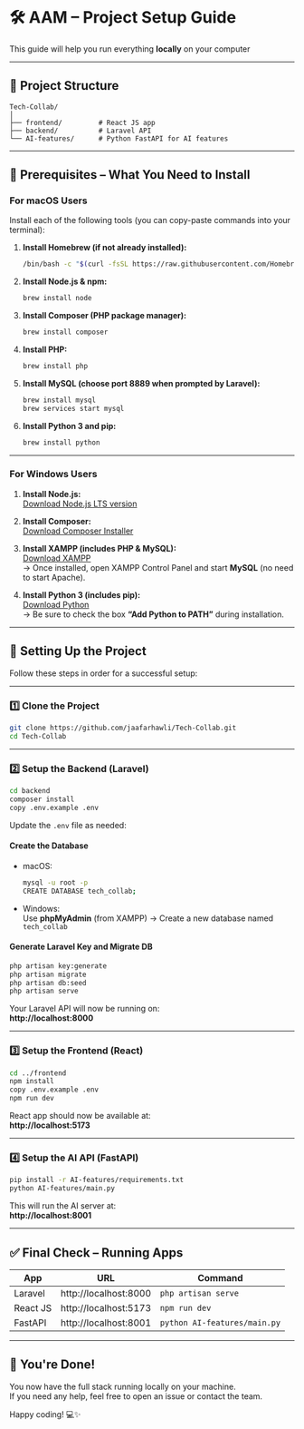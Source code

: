 # 🛠️ AAM – Project Setup Guide

This guide will help you run everything **locally** on your computer

---

## 📁 Project Structure

```
Tech-Collab/
│
├── frontend/         # React JS app
├── backend/          # Laravel API
└── AI-features/      # Python FastAPI for AI features
```

---

## 🚀 Prerequisites – What You Need to Install

### For macOS Users

Install each of the following tools (you can copy-paste commands into your terminal):

1. **Install Homebrew (if not already installed):**
   ```bash
   /bin/bash -c "$(curl -fsSL https://raw.githubusercontent.com/Homebrew/install/HEAD/install.sh)"
   ```

2. **Install Node.js & npm:**
   ```bash
   brew install node
   ```

3. **Install Composer (PHP package manager):**
   ```bash
   brew install composer
   ```

4. **Install PHP:**
   ```bash
   brew install php
   ```

5. **Install MySQL (choose port 8889 when prompted by Laravel):**
   ```bash
   brew install mysql
   brew services start mysql
   ```

6. **Install Python 3 and pip:**
   ```bash
   brew install python
   ```

---

### For Windows Users

1. **Install Node.js:**  
   [Download Node.js LTS version](https://nodejs.org)

2. **Install Composer:**  
   [Download Composer Installer](https://getcomposer.org/download/)

3. **Install XAMPP (includes PHP & MySQL):**  
   [Download XAMPP](https://www.apachefriends.org/index.html)  
   → Once installed, open XAMPP Control Panel and start **MySQL** (no need to start Apache).

4. **Install Python 3 (includes pip):**  
   [Download Python](https://www.python.org/downloads/)  
   → Be sure to check the box **“Add Python to PATH”** during installation.

---

## 🔧 Setting Up the Project

Follow these steps in order for a successful setup:

---

### 1️⃣ Clone the Project

```bash
git clone https://github.com/jaafarhawli/Tech-Collab.git
cd Tech-Collab
```

---

### 2️⃣ Setup the Backend (Laravel)

```bash
cd backend
composer install
copy .env.example .env
```

Update the `.env` file as needed:

#### Create the Database

- macOS: 
  ```bash
  mysql -u root -p
  CREATE DATABASE tech_collab;
  ```

- Windows:  
  Use **phpMyAdmin** (from XAMPP) → Create a new database named `tech_collab`

#### Generate Laravel Key and Migrate DB

```bash
php artisan key:generate
php artisan migrate
php artisan db:seed
php artisan serve
```

Your Laravel API will now be running on:  
**http://localhost:8000**

---

### 3️⃣ Setup the Frontend (React)

```bash
cd ../frontend
npm install
copy .env.example .env
npm run dev
```

React app should now be available at:  
**http://localhost:5173**

---

### 4️⃣ Setup the AI API (FastAPI)

```bash
pip install -r AI-features/requirements.txt
python AI-features/main.py
```

This will run the AI server at:  
**http://localhost:8001**

---

## ✅ Final Check – Running Apps

| App        | URL                         | Command                        |
|------------|-----------------------------|--------------------------------|
| Laravel    | http://localhost:8000       | `php artisan serve`           |
| React JS   | http://localhost:5173       | `npm run dev`                 |
| FastAPI    | http://localhost:8001       | `python AI-features/main.py`  |

---

## 🙌 You're Done!

You now have the full stack running locally on your machine.  
If you need any help, feel free to open an issue or contact the team.

Happy coding! 💻✨
